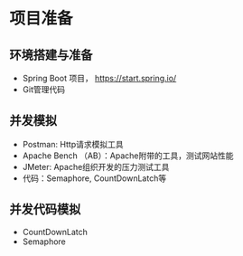 # 项目准备

## 环境搭建与准备

- Spring Boot 项目， https://start.spring.io/
- Git管理代码

## 并发模拟

- Postman: Http请求模拟工具
- Apache Bench （AB）：Apache附带的工具，测试网站性能
- JMeter: Apache组织开发的压力测试工具
- 代码：Semaphore, CountDownLatch等

## 并发代码模拟

- CountDownLatch
- Semaphore